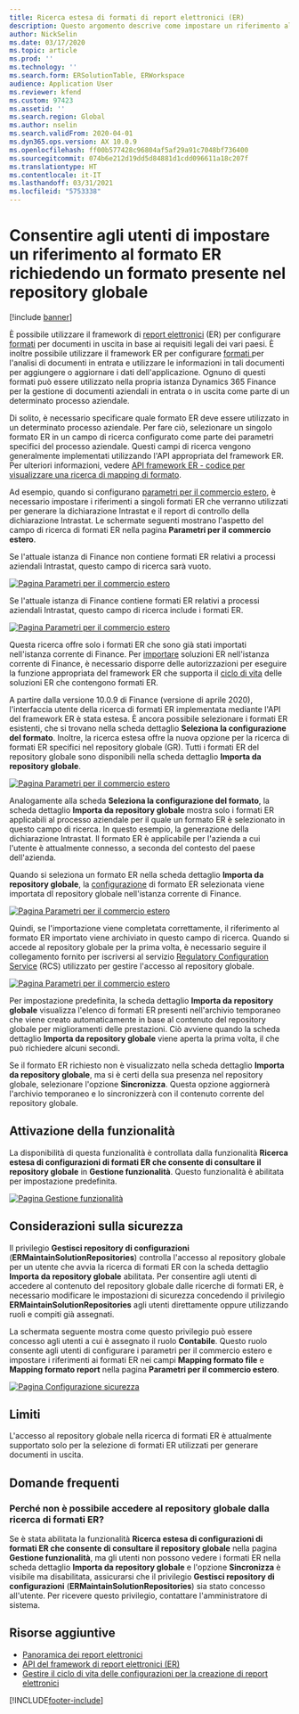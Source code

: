```yaml
---
title: Ricerca estesa di formati di report elettronici (ER)
description: Questo argomento descrive come impostare un riferimento al formato ER nella ricerca di formati ER quando il formato richiesto si trova nel repository globale.
author: NickSelin
ms.date: 03/17/2020
ms.topic: article
ms.prod: ''
ms.technology: ''
ms.search.form: ERSolutionTable, ERWorkspace
audience: Application User
ms.reviewer: kfend
ms.custom: 97423
ms.assetid: ''
ms.search.region: Global
ms.author: nselin
ms.search.validFrom: 2020-04-01
ms.dyn365.ops.version: AX 10.0.9
ms.openlocfilehash: ff00b577428c96804af5af29a91c7048bf736400
ms.sourcegitcommit: 074b6e212d19dd5d84881d1cdd096611a18c207f
ms.translationtype: HT
ms.contentlocale: it-IT
ms.lasthandoff: 03/31/2021
ms.locfileid: "5753338"
---
```

# <a name="allow-users-to-set-up-an-er-format-reference-inquiring-a-format-from-the-global-repository"></a>Consentire agli utenti di impostare un riferimento al formato ER richiedendo un formato presente nel repository globale

[!include [banner](../includes/banner.md)]

È possibile utilizzare il framework di [report elettronici](general-electronic-reporting.md) (ER) per configurare [formati](general-electronic-reporting.md#FormatComponentOutbound) per documenti in uscita in base ai requisiti legali dei vari paesi. È inoltre possibile utilizzare il framework ER per configurare [formati ](general-electronic-reporting.md#FormatComponentInbound) per l'analisi di documenti in entrata e utilizzare le informazioni in tali documenti per aggiungere o aggiornare i dati dell'applicazione. Ognuno di questi formati può essere utilizzato nella propria istanza Dynamics 365 Finance per la gestione di documenti aziendali in entrata o in uscita come parte di un determinato processo aziendale.

Di solito, è necessario specificare quale formato ER deve essere utilizzato in un determinato processo aziendale. Per fare ciò, selezionare un singolo formato ER in un campo di ricerca configurato come parte dei parametri specifici del processo aziendale. Questi campi di ricerca vengono generalmente implementati utilizzando l'API appropriata del framework ER. Per ulteriori informazioni, vedere [API framework ER - codice per visualizzare una ricerca di mapping di formato](er-apis-app73.md#code-to-display-a-format-mapping-lookup).

Ad esempio, quando si configurano [parametri per il commercio estero](https://docs.microsoft.com/dynamics365/finance/localizations/emea-intrastat#set-up-foreign-trade-parameters), è necessario impostare i riferimenti a singoli formati ER che verranno utilizzati per generare la dichiarazione Intrastat e il report di controllo della dichiarazione Intrastat. Le schermate seguenti mostrano l'aspetto del campo di ricerca di formati ER nella pagina **Parametri per il commercio estero**.

Se l'attuale istanza di Finance non contiene formati ER relativi a processi aziendali Intrastat, questo campo di ricerca sarà vuoto.

[![Pagina Parametri per il commercio estero](./media/ER-ExtLookup-Lookup1.gif)](./media/ER-ExtLookup-Lookup1.gif)

Se l'attuale istanza di Finance contiene formati ER relativi a processi aziendali Intrastat, questo campo di ricerca include i formati ER.

[![Pagina Parametri per il commercio estero](./media/ER-ExtLookup-Lookup2.png)](./media/ER-ExtLookup-Lookup2.png)

Questa ricerca offre solo i formati ER che sono già stati importati nell'istanza corrente di Finance. Per [importare](./tasks/er-import-configuration-lifecycle-services.md) soluzioni ER nell'istanza corrente di Finance, è necessario disporre delle autorizzazioni per eseguire la funzione appropriata del framework ER che supporta il [ciclo di vita](general-electronic-reporting-manage-configuration-lifecycle.md) delle soluzioni ER che contengono formati ER.

A partire dalla versione 10.0.9 di Finance (versione di aprile 2020), l'interfaccia utente della ricerca di formati ER implementata mediante l'API del framework ER è stata estesa. È ancora possibile selezionare i formati ER esistenti, che si trovano nella scheda dettaglio **Seleziona la configurazione del formato**. Inoltre, la ricerca estesa offre la nuova opzione per la ricerca di formati ER specifici nel repository globale (GR). Tutti i formati ER del repository globale sono disponibili nella scheda dettaglio **Importa da repository globale**.

[![Pagina Parametri per il commercio estero](./media/ER-ExtLookup-Lookup3.png)](./media/ER-ExtLookup-Lookup3.png)

Analogamente alla scheda **Seleziona la configurazione del formato**, la scheda dettaglio **Importa da repository globale** mostra solo i formati ER applicabili al processo aziendale per il quale un formato ER è selezionato in questo campo di ricerca. In questo esempio, la generazione della dichiarazione Intrastat. Il formato ER è applicabile per l'azienda a cui l'utente è attualmente connesso, a seconda del contesto del paese dell'azienda.

Quando si seleziona un formato ER nella scheda dettaglio **Importa da repository globale**, la [configurazione](general-electronic-reporting.md#Configuration) di formato ER selezionata viene importata dl repository globale nell'istanza corrente di Finance.

[![Pagina Parametri per il commercio estero](./media/ER-ExtLookup-FormatImport.png)](./media/ER-ExtLookup-FormatImport.png)

Quindi, se l'importazione viene completata correttamente, il riferimento al formato ER importato viene archiviato in questo campo di ricerca. Quando si accede al repository globale per la prima volta, è necessario seguire il collegamento fornito per iscriversi al servizio [Regulatory Configuration Service](https://aka.ms/rcs) (RCS) utilizzato per gestire l'accesso al repository globale.

[![Pagina Parametri per il commercio estero](./media/ER-ExtLookup-RepoSignUp.png)](./media/ER-ExtLookup-RepoSignUp.png)

Per impostazione predefinita, la scheda dettaglio **Importa da repository globale** visualizza l'elenco di formati ER presenti nell'archivio temporaneo che viene creato automaticamente in base al contenuto del repository globale per miglioramenti delle prestazioni. Ciò avviene quando la scheda dettaglio **Importa da repository globale** viene aperta la prima volta, il che può richiedere alcuni secondi.

Se il formato ER richiesto non è visualizzato nella scheda dettaglio **Importa da repository globale**, ma si è certi della sua presenza nel repository globale, selezionare l'opzione **Sincronizza**. Questa opzione aggiornerà l'archivio temporaneo e lo sincronizzerà con il contenuto corrente del repository globale.

## <a name="feature-activation"></a>Attivazione della funzionalità

La disponibilità di questa funzionalità è controllata dalla funzionalità **Ricerca estesa di configurazioni di formati ER che consente di consultare il repository globale** in **Gestione funzionalità**. Questo funzionalità è abilitata per impostazione predefinita.

[![Pagina Gestione funzionalità](./media/ER-ExtLookup-FeatureMngt.png)](./media/ER-ExtLookup-FeatureMngt.png)

## <a name="security-considerations"></a>Considerazioni sulla sicurezza

Il privilegio **Gestisci repository di configurazioni** (**ERMaintainSolutionRepositories**) controlla l'accesso al repository globale per un utente che avvia la ricerca di formati ER con la scheda dettaglio **Importa da repository globale** abilitata. Per consentire agli utenti di accedere al contenuto del repository globale dalle ricerche di formati ER, è necessario modificare le impostazioni di sicurezza concedendo il privilegio **ERMaintainSolutionRepositories** agli utenti direttamente oppure utilizzando ruoli e compiti già assegnati.

La schermata seguente mostra come questo privilegio può essere concesso agli utenti a cui è assegnato il ruolo **Contabile**. Questo ruolo consente agli utenti di configurare i parametri per il commercio estero e impostare i riferimenti ai formati ER nei campi **Mapping formato file** e **Mapping formato report** nella pagina **Parametri per il commercio estero**.

[![Pagina Configurazione sicurezza](./media/ER-ExtLookup-SecuritySetting.png)](./media/ER-ExtLookup-SecuritySetting.png)

## <a name="limitations"></a>Limiti

L'accesso al repository globale nella ricerca di formati ER è attualmente supportato solo per la selezione di formati ER utilizzati per generare documenti in uscita.

## <a name="frequently-asked-questions"></a>Domande frequenti

### <a name="why-cant-i-access-the-global-repository-from-the-er-format-lookup"></a>Perché non è possibile accedere al repository globale dalla ricerca di formati ER?

Se è stata abilitata la funzionalità **Ricerca estesa di configurazioni di formati ER che consente di consultare il repository globale** nella pagina **Gestione funzionalità**, ma gli utenti non possono vedere i formati ER nella scheda dettaglio **Importa da repository globale** e l'opzione **Sincronizza** è visibile ma disabilitata, assicurarsi che il privilegio **Gestisci repository di configurazioni** (**ERMaintainSolutionRepositories**) sia stato concesso all'utente. Per ricevere questo privilegio, contattare l'amministratore di sistema.

## <a name="additional-resources"></a>Risorse aggiuntive

- [Panoramica dei report elettronici](general-electronic-reporting.md)
- [API del framework di report elettronici (ER)](er-apis-app73.md)
- [Gestire il ciclo di vita delle configurazioni per la creazione di report elettronici](general-electronic-reporting-manage-configuration-lifecycle.md)


[!INCLUDE[footer-include](../../../includes/footer-banner.md)]